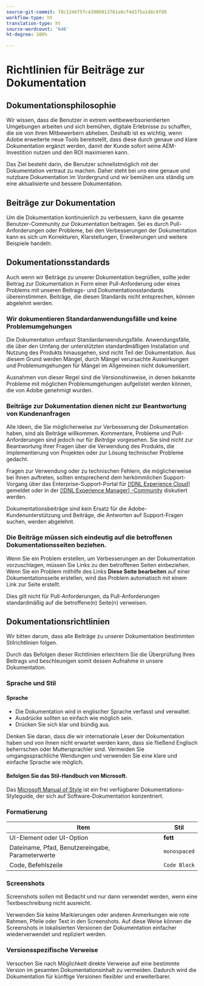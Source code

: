 ```yaml
---
source-git-commit: 78c1246f5fc42006013701a6cf4d375a1d8c9fd8
workflow-type: ht
translation-type: ht
source-wordcount: '646'
ht-degree: 100%

---
```

# Richtlinien für Beiträge zur Dokumentation

## Dokumentationsphilosophie

Wir wissen, dass die Benutzer in extrem wettbewerbsorientierten Umgebungen arbeiten und sich bemühen, digitale Erlebnisse zu schaffen, die sie von ihren Mitbewerbern abheben. Deshalb ist es wichtig, wenn Adobe erweiterte neue Tools bereitstellt, dass diese durch genaue und klare Dokumentation ergänzt werden, damit der Kunde sofort seine AEM-Investition nutzen und den ROI maximieren kann.

Das Ziel besteht darin, die Benutzer schnellstmöglich mit der Dokumentation vertraut zu machen. Daher steht bei uns eine genaue und nutzbare Dokumentation im Vordergrund und wir bemühen uns ständig um eine aktualisierte und bessere Dokumentation.

## Beiträge zur Dokumentation

Um die Dokumentation kontinuierlich zu verbessern, kann die gesamte Benutzer-Community zur Dokumentation beitragen. Sei es durch Pull-Anforderungen oder Probleme, bei den Verbesserungen der Dokumentation kann es sich um Korrekturen, Klarstellungen, Erweiterungen und weitere Beispiele handeln.

## Dokumentationsstandards

Auch wenn wir Beiträge zu unserer Dokumentation begrüßen, sollte jeder Beitrag zur Dokumentation in Form einer Pull-Anforderung oder eines Problems mit unseren Beitrags- und Dokumentationsstandards übereinstimmen. Beiträge, die diesen Standards nicht entsprechen, können abgelehnt werden.

### Wir dokumentieren Standardanwendungsfälle und keine Problemumgehungen

Die Dokumentation umfasst Standardanwendungsfälle. Anwendungsfälle, die über den Umfang der unterstützten standardmäßigen Installation und Nutzung des Produkts hinausgehen, sind nicht Teil der Dokumentation. Aus diesem Grund werden Mängel, durch Mängel verursachte Auswirkungen und Problemumgehungen für Mängel im Allgemeinen nicht dokumentiert.

Ausnahmen von dieser Regel sind die Versionshinweise, in denen bekannte Probleme mit möglichen Problemumgehungen aufgelistet werden können, die von Adobe genehmigt wurden.

### Beiträge zur Dokumentation dienen nicht zur Beantwortung von Kundenanfragen

Alle Ideen, die Sie möglicherweise zur Verbesserung der Dokumentation haben, sind als Beiträge willkommen. Kommentare, Probleme und Pull-Anforderungen sind jedoch nur für *Beiträge* vorgesehen. Sie sind nicht zur Beantwortung Ihrer Fragen über die Verwendung des Produkts, die Implementierung von Projekten oder zur Lösung technischer Probleme gedacht.

Fragen zur Verwendung oder zu technischen Fehlern, die möglicherweise bei Ihnen auftreten, sollten entsprechend dem herkömmlichen Support-Vorgang über das Enterprise-Support-Portal für [[!DNL Experience Cloud]  ](https://helpx.adobe.com/de/contact/enterprise-support.ec.html) gemeldet oder in der [[!DNL Experience Manager] -Community](https://experienceleaguecommunities.adobe.com/t5/adobe-experience-manager/ct-p/adobe-experience-manager-community) diskutiert werden.

Dokumentationsbeiträge sind kein Ersatz für die Adobe-Kundenunterstützung und Beiträge, die Antworten auf Support-Fragen suchen, werden abgelehnt.

### Die Beiträge müssen sich eindeutig auf die betroffenen Dokumentationsseiten beziehen.

Wenn Sie ein Problem erstellen, um Verbesserungen an der Dokumentation vorzuschlagen, müssen Sie Links zu den betroffenen Seiten einbeziehen. Wenn Sie ein Problem mithilfe des Links **Diese Seite bearbeiten** auf einer Dokumentationsseite erstellen, wird das Problem automatisch mit einem Link zur Seite erstellt.

Dies gilt nicht für Pull-Anforderungen, da Pull-Anforderungen standardmäßig auf die betroffene(n) Seite(n) verweisen.

## Dokumentationsrichtlinien

Wir bitten darum, dass alle Beiträge zu unserer Dokumentation bestimmten Stilrichtlinien folgen.

Durch das Befolgen dieser Richtlinien erleichtern Sie die Überprüfung Ihres Beitrags und beschleunigen somit dessen Aufnahme in unsere Dokumentation.

### Sprache und Stil

#### Sprache

* Die Dokumentation wird in englischer Sprache verfasst und verwaltet.
* Ausdrücke sollten so einfach wie möglich sein.
* Drücken Sie sich klar und bündig aus.

Denken Sie daran, dass die wir internationale Leser der Dokumentation haben und von ihnen nicht erwartet werden kann, dass sie fließend Englisch beherrschen oder Muttersprachler sind. Vermeiden Sie umgangssprachliche Wendungen und verwenden Sie eine klare und einfache Sprache wie möglich.

#### Befolgen Sie das Stil-Handbuch von Microsoft.

Das [Microsoft Manual of Style](https://docs.microsoft.com/de-de/style-guide/welcome/) ist ein frei verfügbarer Dokumentations-Styleguide, der sich auf Software-Dokumentation konzentriert.

### Formatierung

| Item | Stil |
| -------------------------------------------- | ---------------- |
| UI-Element oder UI-Option | **fett** |
| Dateiname, Pfad, Benutzereingabe, Parameterwerte | `monospaced` |
| Code, Befehlszeile | ```Code Block``` |

### Screenshots

Screenshots sollen mit Bedacht und nur dann verwendet werden, wenn eine Textbeschreibung nicht ausreicht.

Verwenden Sie keine Markierungen oder anderen Anmerkungen wie rote Rahmen, Pfeile oder Text in den Screenshots. Auf diese Weise können die Screenshots in lokalisierten Versionen der Dokumentation einfacher wiederverwendet und repliziert werden.

### Versionsspezifische Verweise

Versuchen Sie nach Möglichkeit direkte Verweise auf eine bestimmte Version im gesamten Dokumentationsinhalt zu vermeiden. Dadurch wird die Dokumentation für künftige Versionen flexibler und erweiterbarer.
